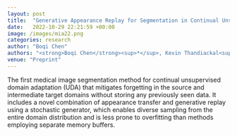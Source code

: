 ```yaml
---
layout: post
title:  "Generative Appearance Replay for Segmentation in Continual Unsupervised Domain Adaptation"
date:   2022-10-29 22:21:59 +00:00
image: /images/mia22.png
categories: research
author: "Boqi Chen"
authors: "<strong>Boqi Chen</strong><sup>*</sup>, Kevin Thandiackal<sup>*</sup>, Pushpak Pati, and Orcun Goksel"
venue: "Preprint"
---
```


The first medical image segmentation method for continual unsupervised domain adaptation (UDA) that mitigates forgetting in the source and intermediate target domains without storing any previously seen data. It includes a novel combination of appearance transfer and generative replay using a stochastic generator, which enables diverse sampling from the entire domain distribution and is less prone to overfitting than methods employing separate memory buffers.
